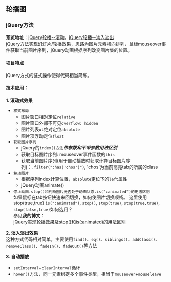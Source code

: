 轮播图
---
### jQuery方法
**预览地址**：[jQuery轮播--滚动](https://alcantara6.github.io/demo-component/slideshow_by_jQuery/slideShow_roll.html)，[jQuery轮播--淡入淡出](https://alcantara6.github.io/demo-component/slideshow_by_jQuery/slideShow_fade.html)  
jQuery方法实现幻灯片/轮播效果，思路为图片元素横向排列，鼠标mouseover事件获取当前图片序列，jQuery动画根据序列改变图片集的位置。

#### 项目特点
jQuery方式的链式操作使得代码相当简练。

#### 技术应用：
**1. 滚动式效果**
* `样式布局` 
  * 图片窗口相对定位`relative`
  * 图片窗口外部不可见`overflow: hidden`
  * 图片列表`ul`绝对定位`absolute`
  * 图片项浮动定位`float`
* `获取图片序列`
  * jQuery的`index()方法`***带参数和不带参数用法区别***
  * 获取目标图片序列: mouseover事件函数的`this`
  * 获取当前图片序列(用于自动播放时获取计算目标图片序列)：`.filter(":has('chos')")`, 'chos'为当前高亮tab的所属的class
* `移动图片`
  * 根据序列index计算位置，`absolute`定位下的`left`属性
  * jQuery动画animate()
* `停止动画.stop()和判断图片是否处于动画状态.is(":animated")的用法区别`  
  如果鼠标在tab按钮快速来回切换，如何使图片切换顺畅。 这里使用stop(true,true)
  `is(":animated")`, `stop()`, `stop(true)`, `stop(true,true)`, `stop(false,true)`如何选用？  
  参见**我的博文**：  
  [jQuery实现轮播效果及stop()和is(:animated)的用法区别](http://blog.csdn.net/alcantara/article/details/78208844 'jQuery轮播分析')  

**2. 淡入淡出效果**  
这种方式代码相对简单，主要使用`find()`、`eq()`、`siblings()`、`addClass()`、`removeClass()`、`fadeIn()`、`fadeOut()`等方法

**3. 自动播放**
* `setInterval`+`clearInterval`循环
* `hover()`方法，同一元素绑定多个事件类型，相当于`mouseover`+`mouseleave`